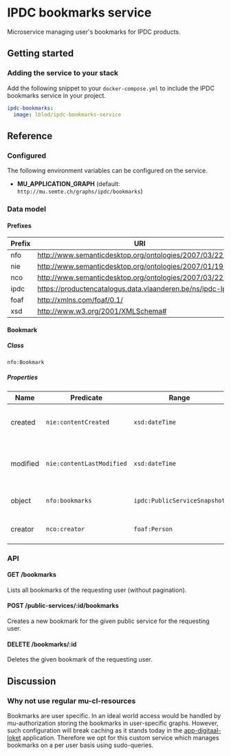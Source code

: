 # IPDC bookmarks service
Microservice managing user's bookmarks for IPDC products.

## Getting started
### Adding the service to your stack
Add the following snippet to your `docker-compose.yml` to include the IPDC bookmarks service in your project.

```yml
ipdc-bookmarks:
  image: lblod/ipdc-bookmarks-service
```

## Reference
### Configured
The following environment variables can be configured on the service.

- **MU_APPLICATION_GRAPH** (default: `http://mu.semte.ch/graphs/ipdc/bookmarks`)

### Data model
#### Prefixes
| Prefix | URI                                                         |
|--------|-------------------------------------------------------------|
| nfo    | http://www.semanticdesktop.org/ontologies/2007/03/22/nfo#   |
| nie    | http://www.semanticdesktop.org/ontologies/2007/01/19/nie#   |
| nco    | http://www.semanticdesktop.org/ontologies/2007/03/22/nco#   |
| ipdc   | https://productencatalogus.data.vlaanderen.be/ns/ipdc-lpdc# |
| foaf   | http://xmlns.com/foaf/0.1/                                  |
| xsd    | http://www.w3.org/2001/XMLSchema#                           |

#### Bookmark
##### Class
`nfo:Bookmark`
##### Properties
| Name     | Predicate                 | Range                        | Definition                               |
|----------|---------------------------|------------------------------|------------------------------------------|
| created  | `nie:contentCreated`      | `xsd:dateTime`               | Date/time the bookmark was created       |
| modified | `nie:contentLastModified` | `xsd:dateTime`               | Date/time the bookmark was last modified |
| object   | `nfo:bookmarks`           | `ipdc:PublicServiceSnapshot` | Bookmarked IPDC product                  |
| creator  | `nco:creator`             | `foaf:Person`                | User that created the bookmark           |

### API
#### GET /bookmarks
Lists all bookmarks of the requesting user (without pagination).
#### POST /public-services/:id/bookmarks
Creates a new bookmark for the given public service for the requesting user.
#### DELETE /bookmarks/:id
Deletes the given bookmark of the requesting user.

## Discussion
### Why not use regular mu-cl-resources
Bookmarks are user specific. In an ideal world access would be handled by mu-authorization storing the bookmarks in user-specific graphs. However, such configuration will break caching as it stands today in the [app-digitaal-loket](https://github.com/lblod/app-digitaal-loket) application. Therefore we opt for this custom service which manages bookmarks on a per user basis using sudo-queries.
